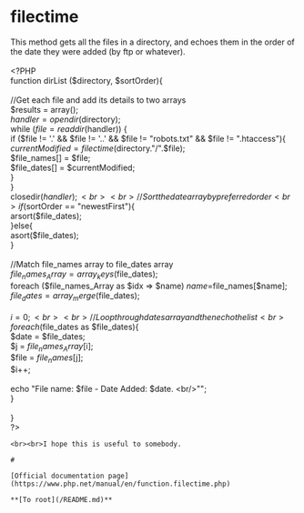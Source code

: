 # filectime



This method gets all the files in a directory, and echoes them in the order of the date they were added (by ftp or whatever).<br><br>&lt;?PHP<br>function dirList ($directory, $sortOrder){<br><br>    //Get each file and add its details to two arrays<br>    $results = array();<br>    $handler = opendir($directory);<br>    while ($file = readdir($handler)) {  <br>        if ($file != &apos;.&apos; &amp;&amp; $file != &apos;..&apos; &amp;&amp; $file != "robots.txt" &amp;&amp; $file != ".htaccess"){<br>            $currentModified = filectime($directory."/".$file);<br>            $file_names[] = $file;<br>            $file_dates[] = $currentModified;<br>        }    <br>    }<br>       closedir($handler);<br><br>    //Sort the date array by preferred order<br>    if ($sortOrder == "newestFirst"){<br>        arsort($file_dates);<br>    }else{<br>        asort($file_dates);<br>    }<br>    <br>    //Match file_names array to file_dates array<br>    $file_names_Array = array_keys($file_dates);<br>    foreach ($file_names_Array as $idx =&gt; $name) $name=$file_names[$name];<br>    $file_dates = array_merge($file_dates);<br>    <br>    $i = 0;<br><br>    //Loop through dates array and then echo the list<br>    foreach ($file_dates as $file_dates){<br>        $date = $file_dates;<br>        $j = $file_names_Array[$i];<br>        $file = $file_names[$j];<br>        $i++;<br>            <br>        echo  "File name: $file - Date Added: $date. &lt;br/&gt;"";        <br>    }<br><br>}<br>?>
```
<br><br>I hope this is useful to somebody.  

#

[Official documentation page](https://www.php.net/manual/en/function.filectime.php)

**[To root](/README.md)**